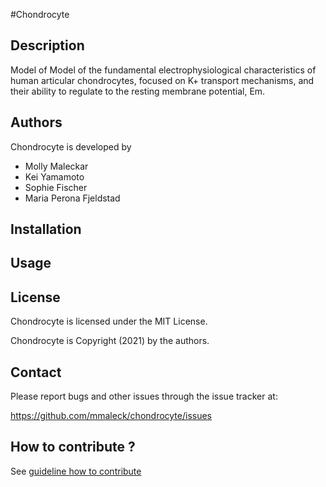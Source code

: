 #Chondrocyte


## Description
Model of Model of the fundamental electrophysiological characteristics of human articular chondrocytes, focused on K+ transport mechanisms, and their ability to regulate to the resting membrane potential, Em.

## Authors
Chondrocyte is developed by

  * Molly Maleckar
  * Kei Yamamoto
  * Sophie Fischer 
  * Maria Perona Fjeldstad

## Installation

## Usage

## License

Chondrocyte is licensed under the MIT License.

Chondrocyte is Copyright (2021) by the authors.

## Contact

Please report bugs and other issues through the issue tracker at:

  https://github.com/mmaleck/chondrocyte/issues

## How to contribute ?

See [guideline how to contribute](docs/CONTRIBUTING.md)




